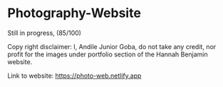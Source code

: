 # Photography-Website
Still in progress, (85/100)

Copy right disclaimer:
I, Andile Junior Goba, do not take any credit, nor profit for the images under portfolio section of the Hannah Benjamin website.

Link to website:
https://photo-web.netlify.app

